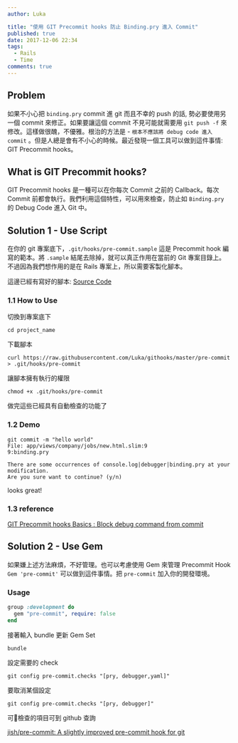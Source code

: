 ```yaml
---
author: Luka

title: "使用 GIT Precommit hooks 防止 Binding.pry 進入 Commit"
published: true
date: 2017-12-06 22:34
tags:
  - Rails
  - Time
comments: true
---
```


## Problem

如果不小心把 `binding.pry` commit 進 git 而且不幸的 push 的話, 勢必要使用另一個 commit 來修正。如果要讓這個 commit 不見可能就需要用 `git push -f` 來修改。這樣做很醜，不優雅。根治的方法是 - `根本不應該將 debug code 進入 commit` 。但是人總是會有不小心的時候。最近發現一個工具可以做到這件事情: GIT Precommit hooks。

## What is GIT Precommit hooks?

GIT Precommit hooks 是一種可以在你每次 Commit 之前的 Callback。每次 Commit 前都會執行。我們利用這個特性，可以用來檢查，防止如 `Binding.pry` 的 Debug Code    進入 Git 中。

## Solution 1 - Use Script

在你的 git 專案底下，`.git/hooks/pre-commit.sample` 這是 Precommit hook 編寫的範本。將 `.sample` 結尾去除掉，就可以真正作用在當前的 Git 專案目錄上。不過因為我們想作用的是在 Rails 專案上，所以需要客製化腳本。

這邊已經有寫好的腳本: [Source Code](https://raw.githubusercontent.com/Luka/githooks/master/pre-commit)

### 1.1 How to Use

切換到專案底下

```
cd project_name
```

下載腳本

```
curl https://raw.githubusercontent.com/Luka/githooks/master/pre-commit > .git/hooks/pre-commit
```

讓腳本擁有執行的權限

```
chmod +x .git/hooks/pre-commit
```

做完這些已經具有自動檢查的功能了

### 1.2 Demo

```
git commit -m "hello world"
File: app/views/company/jobs/new.html.slim:9
9:binding.pry

There are some occurrences of console.log|debugger|binding.pry at your modification.
Are you sure want to continue? (y/n)
```

looks great!

### 1.3 reference

[GIT Precommit hooks Basics : Block debug command from commit](https://cbabhusal.wordpress.com/2014/10/21/ruby-on-rails-githooks-basics/)




## Solution 2 - Use Gem

如果嫌上述方法麻煩，不好管理。也可以考慮使用 Gem 來管理 Precommit Hook
`Gem 'pre-commit'` 可以做到這件事情。把 `pre-commit` 加入你的開發環境。

### Usage

```rb
group :development do
  gem "pre-commit", require: false
end
```

接著輸入 bundle 更新 Gem Set

```
bundle
```

設定需要的 check

```
git config pre-commit.checks "[pry, debugger,yaml]"
```

要取消某個設定

```
git config pre-commit.checks "[pry, debugger]"
```

可檢查的項目可到 github 查詢

[jish/pre-commit: A slightly improved pre-commit hook for git](https://github.com/jish/pre-commit)







